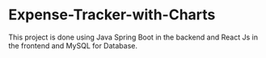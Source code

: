 # Expense-Tracker-with-Charts
This project is done using Java Spring Boot in the backend and React Js in the frontend and MySQL for Database.
